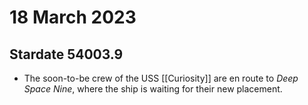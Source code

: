 # 18 March 2023

## Stardate 54003.9

- The soon-to-be crew of the USS [[Curiosity]] are en route to *Deep Space Nine*, where the ship is waiting for their new placement.